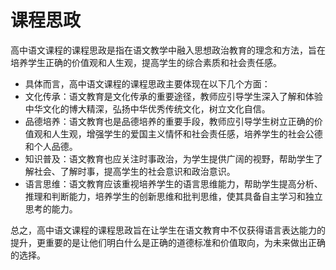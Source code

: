# 课程思政

高中语文课程的课程思政是指在语文教学中融入思想政治教育的理念和方法，旨在培养学生正确的价值观和人生观，提高学生的综合素质和社会责任感。

- 具体而言，高中语文课程的课程思政主要体现在以下几个方面：
- 文化传承：语文教育是文化传承的重要途径，教师应引导学生深入了解和体验中华文化的博大精深，弘扬中华优秀传统文化，树立文化自信。
- 品德培养：语文教育也是品德培养的重要手段，教师应引导学生树立正确的价值观和人生观，增强学生的爱国主义情怀和社会责任感，培养学生的社会公德和个人品德。
- 知识普及：语文教育也应关注时事政治，为学生提供广阔的视野，帮助学生了解社会、了解时事，提高学生的社会意识和政治意识。
- 语言思维：语文教育应该重视培养学生的语言思维能力，帮助学生提高分析、推理和判断能力，培养学生的创新思维和批判思维，使其具备自主学习和独立思考的能力。

总之，高中语文课程的课程思政旨在让学生在语文教育中不仅获得语言表达能力的提升，更重要的是让他们明白什么是正确的道德标准和价值取向，为未来做出正确的选择。
